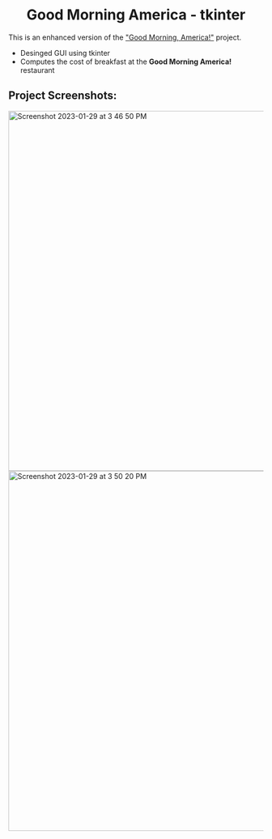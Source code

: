 <h1 align="center" id="title">Good Morning America - tkinter</h1>
This is an enhanced version of the <a href="[https://www.google.com/](https://github.com/ychoi1001/UWO/tree/main/Year%201/Computer%20Science%201026/Good%20Morning%20America)" target="_blank">"Good Morning, America!"</a> project.

* Desinged GUI using tkinter
* Computes the cost of breakfast at the <b>Good Morning America!</b> restaurant


<h2>Project Screenshots:</h2>
<img width="712" alt="Screenshot 2023-01-29 at 3 46 50 PM" src="https://user-images.githubusercontent.com/30884841/215355032-3bcc73bb-4098-4d42-9fe0-494ec3e030cf.png">
<img width="712" alt="Screenshot 2023-01-29 at 3 50 20 PM" src="https://user-images.githubusercontent.com/30884841/215355060-8856a732-6ce6-4a23-bed6-d1f35f70a52e.png">
